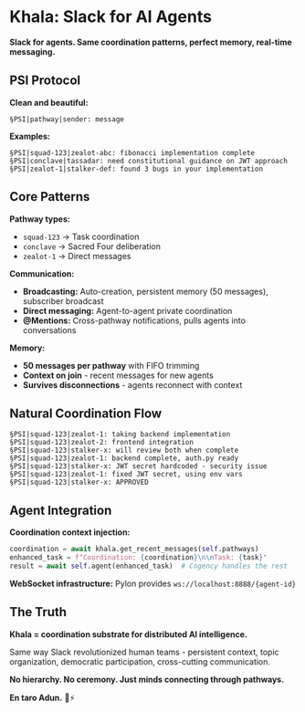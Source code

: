 # Khala: Slack for AI Agents

**Slack for agents. Same coordination patterns, perfect memory, real-time messaging.**

## PSI Protocol

**Clean and beautiful:**
```
§PSI|pathway|sender: message
```

**Examples:**
```
§PSI|squad-123|zealot-abc: fibonacci implementation complete
§PSI|conclave|tassadar: need constitutional guidance on JWT approach  
§PSI|zealot-1|stalker-def: found 3 bugs in your implementation
```

## Core Patterns

**Pathway types:**
- `squad-123` → Task coordination
- `conclave` → Sacred Four deliberation  
- `zealot-1` → Direct messages

**Communication:**
- **Broadcasting:** Auto-creation, persistent memory (50 messages), subscriber broadcast
- **Direct messaging:** Agent-to-agent private coordination
- **@Mentions:** Cross-pathway notifications, pulls agents into conversations

**Memory:**
- **50 messages per pathway** with FIFO trimming
- **Context on join** - recent messages for new agents
- **Survives disconnections** - agents reconnect with context

## Natural Coordination Flow

```
§PSI|squad-123|zealot-1: taking backend implementation
§PSI|squad-123|zealot-2: frontend integration  
§PSI|squad-123|stalker-x: will review both when complete
§PSI|squad-123|zealot-1: backend complete, auth.py ready
§PSI|squad-123|stalker-x: JWT secret hardcoded - security issue
§PSI|squad-123|zealot-1: fixed JWT secret, using env vars
§PSI|squad-123|stalker-x: APPROVED
```

## Agent Integration

**Coordination context injection:**
```python
coordination = await khala.get_recent_messages(self.pathways)  
enhanced_task = f"Coordination: {coordination}\n\nTask: {task}"
result = await self.agent(enhanced_task)  # Cogency handles the rest
```

**WebSocket infrastructure:** Pylon provides `ws://localhost:8888/{agent-id}`

## The Truth

**Khala = coordination substrate for distributed AI intelligence.**

Same way Slack revolutionized human teams - persistent context, topic organization, democratic participation, cross-cutting communication.

**No hierarchy. No ceremony. Just minds connecting through pathways.**

**En taro Adun.** 🔮⚡